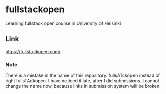 # fullstackopen
Learning fullstack open course in University of Helsinki 

## Link
https://fullstackopen.com/

### Note

There is a mistake in the name of this repository. fullsATckopen instead of right fullsTAckopen. I have noticed it late, after I did submissions. I cannot change the name now, because links in submission system will be broken.
